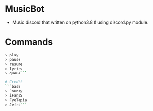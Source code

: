 # MusicBot
- Music discord that written on python3.8 & using discord.py module.

# Commands
```bash
> play
> pause
> resume
> lyrics
> queue```

# Credit
```bash
> Jounny
> iFanpS
> FyeTopia
> Jefri```
